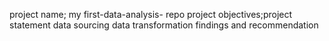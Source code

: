 project name; my first-data-analysis- repo
project objectives;project statement 
data sourcing 
data transformation 
findings and recommendation
